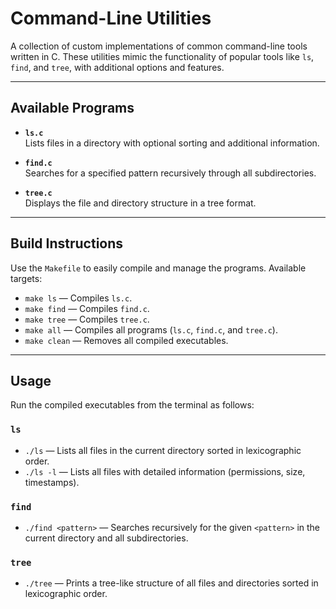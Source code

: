 # Command-Line Utilities

A collection of custom implementations of common command-line tools written in C. These utilities mimic the functionality of popular tools like `ls`, `find`, and `tree`, with additional options and features.

---

## Available Programs

- **`ls.c`**  
  Lists files in a directory with optional sorting and additional information.

- **`find.c`**  
  Searches for a specified pattern recursively through all subdirectories.

- **`tree.c`**  
  Displays the file and directory structure in a tree format.

---

## Build Instructions

Use the `Makefile` to easily compile and manage the programs. Available targets:  

- `make ls` — Compiles `ls.c`.  
- `make find` — Compiles `find.c`.  
- `make tree` — Compiles `tree.c`.  
- `make all` — Compiles all programs (`ls.c`, `find.c`, and `tree.c`).  
- `make clean` — Removes all compiled executables.

---

## Usage

Run the compiled executables from the terminal as follows:  

### `ls`
- `./ls` — Lists all files in the current directory sorted in lexicographic order.  
- `./ls -l` — Lists all files with detailed information (permissions, size, timestamps).

### `find`
- `./find <pattern>` — Searches recursively for the given `<pattern>` in the current directory and all subdirectories.

### `tree`
- `./tree` — Prints a tree-like structure of all files and directories sorted in lexicographic order.
